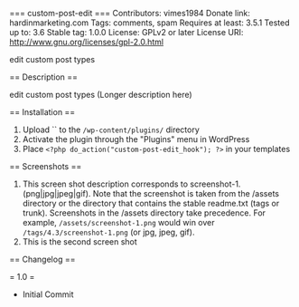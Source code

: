 === custom-post-edit ===
Contributors: vimes1984
Donate link: hardinmarketing.com
Tags: comments, spam
Requires at least: 3.5.1
Tested up to: 3.6
Stable tag: 1.0.0
License: GPLv2 or later
License URI: http://www.gnu.org/licenses/gpl-2.0.html

edit custom post types

== Description ==

edit custom post types (Longer description here)

== Installation ==

1. Upload `` to the `/wp-content/plugins/` directory
1. Activate the plugin through the "Plugins" menu in WordPress
1. Place `<?php do_action("custom-post-edit_hook"); ?>` in your templates

== Screenshots ==

1. This screen shot description corresponds to screenshot-1.(png|jpg|jpeg|gif). Note that the screenshot is taken from
the /assets directory or the directory that contains the stable readme.txt (tags or trunk). Screenshots in the /assets
directory take precedence. For example, `/assets/screenshot-1.png` would win over `/tags/4.3/screenshot-1.png`
(or jpg, jpeg, gif).
2. This is the second screen shot

== Changelog ==

= 1.0 =
* Initial Commit